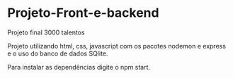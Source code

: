 # Projeto-Front-e-backend
Projeto final 3000 talentos

Projeto utilizando html, css, javascript com os pacotes nodemon e express e o uso do banco de dados SQlite.

Para instalar as dependências digite o npm start.
